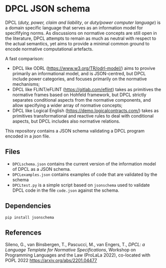 # DPCL JSON schema

DPCL (*duty, power, claim and liability*, or *duty/power computer language*) is a domain specific language that serves as an information model for specififying norms. As discussions on normative concepts are still open in the literature, DPCL attempts to remain as much as neutral with respect to the actual semantics, yet aims to provide a minimal common ground to encode normative computational artefacts.

A fast comparison:
- DPCL like ODRL (https://www.w3.org/TR/odrl-model/) aims to provive primarily an informational model, and is JSON-centred, but DPCL include power categories, and focuses primarily on the normative mechanisms;
- DPCL like FLINT/eFLINT (https://gitlab.com/eflint) takes as primitives the normative frames based on Hohfeld framework, but DPCL strictly separates conditional aspects from the normative components, and allow specifying a wider array of normative concepts;
- DPCL like Logical English (https://demo.logicalcontracts.com/) takes as primitives transformational and reactive rules to deal with conditional aspects, but DPCL includes also normative relations.

This repository contains a JSON schema validating a DPCL program encoded in a json file.

## Files

- `DPCLschema.json` contains the current version of the information model of DPCL as a JSON schema.
- `DPCLexamples.json` contains examples of code that are validated by the schema
- `DPCLtest.py` is a simple script based on `jsonschema` used to validate DPCL code in the file `code.json` against the schema.

## Dependencies

```
pip install jsonschema
```

## References

Sileno, G., van Binsbergen, T., Pascucci, M., van Engers, T., 
*DPCL: a Language Template for Normative Specifications*, 
Workshop on Programming Languages and the Law (ProLaLa 2022), co-located with POPL 2022
https://arxiv.org/abs/2201.04477
